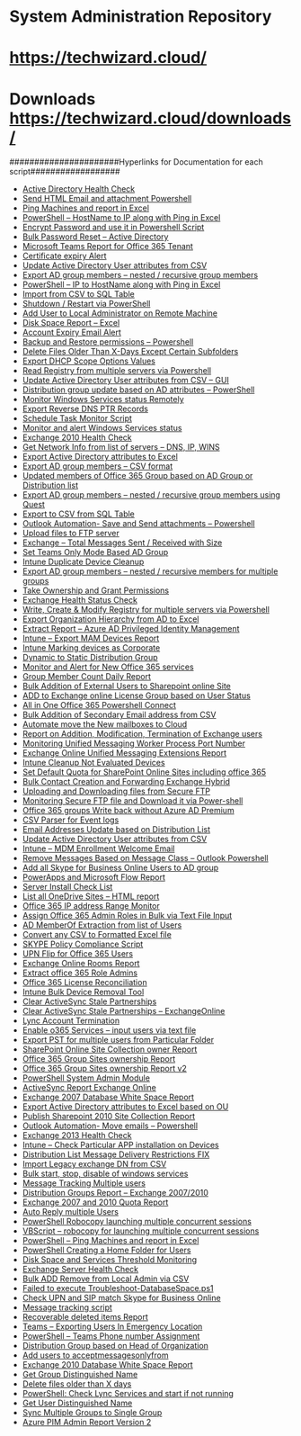 # System Administration Repository

# https://techwizard.cloud/

# Downloads https://techwizard.cloud/downloads/

######################Hyperlinks for Documentation for each script##################
<ul>
<li><a href="https://techwizard.cloud/adhealthcheck/">Active Directory Health Check</a></li>
<li><a href="https://techwizard.cloud/sendhtmlemailandatt/">Send HTML Email and attachment Powershell</a></li>
<li><a href="https://techwizard.cloud/pingmachinesvbs/">Ping Machines and report in Excel</a></li>
<li><a href="https://techwizard.cloud/powershell-hostname-to-ip-along-with-ping-in-excel/">PowerShell &ndash; HostName to IP along with Ping in Excel</a></li>
<li><a href="https://techwizard.cloud/encrypt-password-and-use-it-in-powershell-script/" target="_blank" rel="noopener">Encrypt Password and use it in Powershell Script</a></li>
<li><a href="https://techwizard.cloud/2019/11/26/bulk-password-reset-active-directory/" target="_blank" rel="noopener">Bulk Password Reset &ndash; Active Directory</a></li>
<li><a href="https://techwizard.cloud/2019/04/07/microsoft-teams-report-for-office-365-tenant/" target="_blank" rel="noopener">Microsoft Teams Report for Office 365 Tenant</a></li>
<li><a href="https://techwizard.cloud/certificate-expiry-alert/" target="_blank" rel="noopener">Certificate expiry Alert</a></li>
<li><a href="https://techwizard.cloud/update-active-directory-user-attributes-from-csv/" target="_blank" rel="noopener">Update Active Directory User attributes from CSV</a></li>
<li><a href="https://techwizard.cloud/export-ad-group-members-nested-recursive-group-members/" target="_blank" rel="noopener">Export AD group members &ndash; nested / recursive group members</a></li>
<li><a href="https://techwizard.cloud/powershell-ip-to-hostname-along-with-ping-in-excel/" target="_blank" rel="noopener">PowerShell &ndash; IP to HostName along with Ping in Excel</a></li>
<li><a href="https://techwizard.cloud/import-from-csv-to-sql-table/" target="_blank" rel="noopener">Import from CSV to SQL Table</a></li>
<li><a href="https://techwizard.cloud/shutdown-restart-via-powershell/" target="_blank" rel="noopener">Shutdown / Restart via PowerShell</a></li>
<li><a href="https://techwizard.cloud/add-user-to-local-administrator-on-remote-machine/">Add User to Local Administrator on Remote Machine</a></li>
<li><a href="https://techwizard.cloud/disk-space-report-excel/">Disk Space Report &ndash; Excel</a></li>
<li><a href="https://techwizard.cloud/account-expiry-email-alert/">Account Expiry Email Alert</a></li>
<li><a href="https://techwizard.cloud/backup-and-restore-permissions-powershell/">Backup and Restore permissions &ndash; Powershell</a></li>
<li><a href="https://techwizard.cloud/delete-files-older-than-x-days-except-certain-subfolders/">Delete Files Older Than X-Days Except Certain Subfolders</a></li>
<li><a href="https://techwizard.cloud/export-dhcp-scope-options-value/">Export DHCP Scope Options Values</a></li>
<li><a href="https://techwizard.cloud/read-registry-from-multiple-servers-via-powershell/">Read Registry from multiple servers via Powershell</a></li>
<li><a href="https://techwizard.cloud/update-active-directory-user-attributes-from-csv-gui/">Update Active Directory User attributes from CSV &ndash; GUI</a></li>
<li><a href="https://techwizard.cloud/2020/04/19/distribution-group-update-based-on-ad-attributes-powershell/" target="_blank" rel="noopener">Distribution group update based on AD attributes &ndash; PowerShell</a></li>
<li><a href="https://techwizard.cloud/monitor-windows-services-status-remotely/">Monitor Windows Services status Remotely</a></li>
<li><a href="https://techwizard.cloud/export-reverse-dns-ptr-records/" target="_blank" rel="noopener">Export Reverse DNS PTR Records</a></li>
<li><a href="https://techwizard.cloud/schedule-task-monitor-script/" target="_blank" rel="noopener">Schedule Task Monitor Script</a></li>
<li><a href="https://techwizard.cloud/monitor-and-alert-windows-services-status/" target="_blank" rel="noopener">Monitor and alert Windows Services status</a></li>
<li><a href="https://techwizard.cloud/exchange-2010-health-check/" target="_blank" rel="noopener">Exchange 2010 Health Check</a></li>
<li><a href="https://techwizard.cloud/get-network-info-from-list-of-servers-dns-ip-wins/" target="_blank" rel="noopener">Get Network Info from list of servers &ndash; DNS, IP, WINS</a></li>
<li><a href="https://techwizard.cloud/export-active-directory-attributes-to-excel/" target="_blank" rel="noopener">Export Active Directory attributes to Excel</a></li>
<li><a href="https://techwizard.cloud/export-ad-group-members-csv-format/" target="_blank" rel="noopener">Export AD group members &ndash; CSV format</a></li>
<li><a href="https://techwizard.cloud/2020/05/11/updated-members-of-office-365-group-based-on-ad-group-or-distribution-list/" target="_blank" rel="noopener">Updated members of Office 365 Group based on AD Group or Distribution list</a></li>
<li><a href="https://techwizard.cloud/export-ad-group-members-nested-recursive-group-members-using-quest/" target="_blank" rel="noopener">Export AD group members &ndash; nested / recursive group members using Quest</a></li>
<li><a href="https://techwizard.cloud/export-to-csv-from-sql-table/" target="_blank" rel="noopener">Export to CSV from SQL Table</a></li>
<li><a href="https://techwizard.cloud/outlook-automation-save-and-send-attachments-powershell/" target="_blank" rel="noopener">Outlook Automation- Save and Send attachments &ndash; Powershell</a></li>
<li><a href="https://techwizard.cloud/upload-files-to-ftp-server/" target="_blank" rel="noopener">Upload files to FTP server</a></li>
<li><a href="https://techwizard.cloud/exchange-total-messages-sent-received-with-size/" target="_blank" rel="noopener">Exchange &ndash; Total Messages Sent / Received with Size</a></li>
<li><a href="https://techwizard.cloud/2020/05/21/set-teams-only-mode-based-ad-group/" target="_blank" rel="noopener">Set Teams Only Mode Based AD Group</a></li>
<li><a href="https://techwizard.cloud/2020/05/27/intune-duplicate-device-cleanup/" target="_blank" rel="noopener">Intune Duplicate Device Cleanup</a></li>
<li><a href="https://techwizard.cloud/export-ad-group-members-nested-recursive-members-for-multiple-groups/" target="_blank" rel="noopener">Export AD group members &ndash; nested / recursive members for multiple groups</a></li>
<li><a href="https://techwizard.cloud/take-ownership-and-grant-permissions/" target="_blank" rel="noopener">Take Ownership and Grant Permissions</a></li>
<li><a href="https://techwizard.cloud/exchange-health-status-check/" target="_blank" rel="noopener">Exchange Health Status Check</a></li>
<li><a href="https://techwizard.cloud/write-create-modify-registry-for-multiple-servers-via-powershell/" target="_blank" rel="noopener">Write, Create &amp; Modify Registry for multiple servers via Powershell</a></li>
<li><a href="https://techwizard.cloud/export-organization-hierarchy-from-ad-to-excel/">Export Organization Hierarchy from AD to Excel</a></li>
<li><a href="https://techwizard.cloud/2019/10/17/extract-report-azure-ad-privileged-identity-management-part-2/" target="_blank" rel="noopener">Extract Report &ndash; Azure AD Privileged Identity Management</a></li>
<li><a href="https://techwizard.cloud/2019/10/25/intune-export-mam-devices-report/" target="_blank" rel="noopener">Intune &ndash; Export MAM Devices Report</a></li>
<li><a href="https://techwizard.cloud/2019/09/24/intune-marking-devices-as-corporate/" target="_blank" rel="noopener">Intune Marking devices as Corporate</a></li>
<li><a href="https://techwizard.cloud/2019/08/11/dynamic-to-static-distribution-group/" target="_blank" rel="noopener">Dynamic to Static Distribution Group</a></li>
<li><a href="https://techwizard.cloud/2019/07/28/monitor-and-alert-for-new-office-365-services/" target="_blank" rel="noopener">Monitor and Alert for New Office 365 services</a></li>
<li><a href="https://techwizard.cloud/2019/07/14/group-member-count-daily-report/" target="_blank" rel="noopener">Group Member Count Daily Report</a></li>
<li><a href="https://techwizard.cloud/2019/06/26/bulk-addition-of-external-users-to-sharepoint-online-site/" target="_blank" rel="noopener">Bulk Addition of External Users to Sharepoint online Site</a></li>
<li><a href="https://techwizard.cloud/2019/05/28/add-to-exchange-online-license-group-based-on-user-status/" target="_blank" rel="noopener">ADD to Exchange online License Group based on User Status</a></li>
<li><a href="https://techwizard.cloud/2018/10/25/all-in-one-office-365-powershell-connect-includes-exchange-online-mfa/" target="_blank" rel="noopener">All in One Office 365 Powershell Connect</a></li>
<li><a href="https://techwizard.cloud/bulk-addition-of-secondary-email-address-from-csv/" target="_blank" rel="noopener">Bulk Addition of Secondary Email address from CSV</a></li>
<li><a href="https://techwizard.cloud/2019/10/01/automate-move-the-new-mailboxes-to-the-cloud/" target="_blank" rel="noopener">Automate move the New mailboxes to Cloud</a></li>
<li><a href="https://techwizard.cloud/2018/02/18/report-on-addition-modification-termination-of-exchange-users/" target="_blank" rel="noopener">Report on Addition, Modification, Termination of Exchange users</a></li>
<li><a href="https://techwizard.cloud/2016/06/12/monitoring-unified-messaging-worker-process-port-number/" target="_blank" rel="noopener">Monitoring Unified Messaging Worker Process Port Number</a></li>
<li><a href="https://techwizard.cloud/2018/07/28/exchange-online-unified-messaging-extensions-report/" target="_blank" rel="noopener">Exchange Online Unified Messaging Extensions Report</a></li>
<li><a href="https://techwizard.cloud/2020/06/13/intune-cleanup-not-evaluated-devices/" target="_blank" rel="noopener">Intune Cleanup Not Evaluated Devices</a></li>
<li><a href="https://techwizard.cloud/2018/04/23/set-default-quota-for-sharepoint-online-sites-including-office-365-group-sites/" target="_blank" rel="noopener">Set Default Quota for SharePoint Online Sites including office 365</a></li>
<li><a href="https://techwizard.cloud/2020/01/10/bulk-contact-creation-and-forwarding-exchange-hybrid/" target="_blank" rel="noopener">Bulk Contact Creation and Forwarding Exchange Hybrid</a></li>
<li><a href="https://techwizard.cloud/2015/07/28/uploading-and-downloading-files-from-secure-ftp/" target="_blank" rel="noopener">Uploading and Downloading files from Secure FTP</a></li>
<li><a href="https://techwizard.cloud/2014/11/21/monitoring-secure-ftp-file-uploads/" target="_blank" rel="noopener">Monitoring Secure FTP file and Download it via Power-shell</a></li>
<li><a href="https://techwizard.cloud/2017/01/08/office-365-groups-write-back-without-azure-ad-premium/" target="_blank" rel="noopener">Office 365 groups Write back without Azure AD Premium</a></li>
<li><a href="https://techwizard.cloud/csv-parser-for-event-logs/" target="_blank" rel="noopener">CSV Parser for Event logs</a></li>
<li><a href="https://techwizard.cloud/2019/01/31/email-addresses-update-based-on-distribution-list/" target="_blank" rel="noopener">Email Addresses Update based on Distribution List</a></li>
<li><a href="https://techwizard.cloud/2019/01/31/email-addresses-update-based-on-distribution-list/" target="_blank" rel="noopener">Update Active Directory User attributes from CSV</a></li>
<li><a href="https://techwizard.cloud/2019/12/10/intune-mdm-enrollment-welcome-email/" target="_blank" rel="noopener">Intune &ndash; MDM Enrollment Welcome Email</a></li>
<li><a href="https://techwizard.cloud/2014/11/15/remove-messages-based-on-message-class-outlook-powershell/" target="_blank" rel="noopener">Remove Messages Based on Message Class &ndash; Outlook Powershell</a></li>
<li><a href="https://techwizard.cloud/2019/04/23/add-all-skype-for-business-online-users-to-ad-group/" target="_blank" rel="noopener">Add all Skype for Business Online Users to AD group</a></li>
<li><a href="https://techwizard.cloud/2019/01/12/powerapps-and-microsoft-flow-report/" target="_blank" rel="noopener">PowerApps and Microsoft Flow Report</a></li>
<li><a href="https://techwizard.cloud/2018/11/11/server-install-check-list/" target="_blank" rel="noopener">Server Install Check List</a></li>
<li><a href="https://techwizard.cloud/2018/09/24/list-all-onedrive-sites-html-report/" target="_blank" rel="noopener">List all OneDrive Sites &ndash; HTML report</a></li>
<li><a href="https://techwizard.cloud/2018/11/05/office-365-ip-address-range-monitor/" target="_blank" rel="noopener">Office 365 IP address Range Monitor</a></li>
<li><a href="https://techwizard.cloud/2018/08/12/assign-office-365-admin-roles-in-bulk-via-text-file-input/" target="_blank" rel="noopener">Assign Office 365 Admin Roles in Bulk via Text File Input</a></li>
<li><a href="https://techwizard.cloud/2019/01/05/ad-memberof-extraction-from-list-of-users/" target="_blank" rel="noopener">AD MemberOf Extraction from list of Users</a></li>
<li><a href="https://techwizard.cloud/2018/07/06/convert-any-csv-to-formatted-excel-file/" target="_blank" rel="noopener">Convert any CSV to Formatted Excel file</a></li>
<li><a href="https://techwizard.cloud/2018/10/15/skype-policy-compliance-script/" target="_blank" rel="noopener">SKYPE Policy Compliance Script</a></li>
<li><a href="https://techwizard.cloud/2018/09/03/upn-flip-for-office-365-users/" target="_blank" rel="noopener">UPN Flip for Office 365 Users</a></li>
<li><a href="https://techwizard.cloud/2018/06/19/exchange-online-rooms-report/" target="_blank" rel="noopener">Exchange Online Rooms Report</a></li>
<li><a href="https://techwizard.cloud/2018/06/09/extract-office-365-role-admins/" target="_blank" rel="noopener">Extract office 365 Role Admins</a></li>
<li><a href="https://techwizard.cloud/2018/04/11/office-365-license-reconciliation/" target="_blank" rel="noopener">Office 365 License Reconciliation</a></li>
<li><a href="https://techwizard.cloud/2020/07/09/intune-bulk-device-removal-tool/" target="_blank" rel="noopener">Intune Bulk Device Removal Tool</a></li>
<li><a href="https://techwizard.cloud/2015/01/28/clear-activesync-stale-partnerships/" target="_blank" rel="noopener">Clear ActiveSync Stale Partnerships</a></li>
<li><a href="https://techwizard.cloud/2017/09/28/clear-activesync-stale-partnerships-exchangeonline/" target="_blank" rel="noopener">Clear ActiveSync Stale Partnerships &ndash; ExchangeOnline</a></li>
<li><a href="https://techwizard.cloud/2017/10/08/lync-account-termination/" target="_blank" rel="noopener">Lync Account Termination</a></li>
<li><a href="https://techwizard.cloud/2017/05/28/enable-o365-services-input-users-via-text-file/" target="_blank" rel="noopener">Enable o365 Services &ndash; input users via text file</a></li>
<li><a href="https://techwizard.cloud/2017/04/14/export-pst-for-multiple-users-from-particular-folder/" target="_blank" rel="noopener">Export PST for multiple users from Particular Folder</a></li>
<li><a href="https://techwizard.cloud/2017/11/18/sharepoint-online-site-collection-owner-report/" target="_blank" rel="noopener">SharePoint Online Site Collection owner Report</a></li>
<li><a href="https://techwizard.cloud/2017/12/14/office-365-group-sites-ownership-report/" target="_blank" rel="noopener">Office 365 Group Sites ownership Report</a></li>
<li><a href="https://techwizard.cloud/2018/03/18/office-365-group-sites-ownership-report-v2/" target="_blank" rel="noopener">Office 365 Group Sites ownership Report v2</a></li>
<li><a href="https://techwizard.cloud/2020/07/20/powershell-system-admin-module/" target="_blank" rel="noopener">PowerShell System Admin Module</a></li>
<li><a href="https://techwizard.cloud/2017/08/31/activesync-report-exchange-online/" target="_blank" rel="noopener">ActiveSync Report Exchange Online</a></li>
<li><a href="https://techwizard.cloud/2014/01/30/exchange-2007-database-white-space-report-2/" target="_blank" rel="noopener">Exchange 2007 Database White Space Report</a></li>
<li><a href="https://techwizard.cloud/export-active-directory-attributes-to-excel-based-on-ou/" target="_blank" rel="noopener">Export Active Directory attributes to Excel based on OU</a></li>
<li><a href="https://techwizard.cloud/2013/05/29/publish-site-collection-administrator-report/" target="_blank" rel="noopener">Publish Sharepoint 2010 Site Collection Report</a></li>
<li><a href="https://techwizard.cloud/2014/03/15/outlook-automation-move-emails-powershell/" target="_blank" rel="noopener">Outlook Automation- Move emails &ndash; Powershell</a></li>
<li><a href="https://techwizard.cloud/2015/04/18/exchange-2013-health-check/" target="_blank" rel="noopener">Exchange 2013 Health Check</a></li>
<li><a href="https://techwizard.cloud/2020/08/17/intune-check-particular-app-installation-on-devices/" target="_blank" rel="noopener">Intune &ndash; Check Particular APP installation on Devices</a></li>
<li><a href="https://techwizard.cloud/2015/05/02/couldnt-find-object-while-modifying-message-delivery-restrictions/" target="_blank" rel="noopener">Distribution List Message Delivery Restrictions FIX</a></li>
<li><a href="https://techwizard.cloud/2013/06/11/import-legacy-exchange-dn-from-csv/" target="_blank" rel="noopener">Import Legacy exchange DN from CSV</a></li>
<li><a href="https://techwizard.cloud/2015/11/28/bulk-start-stop-disable-of-windows-services/" target="_blank" rel="noopener">Bulk start, stop, disable of windows services</a></li>
<li><a href="https://techwizard.cloud/2014/08/04/message-tracking-multiple-users/" target="_blank" rel="noopener">Message Tracking Multiple users</a></li>
<li><a href="https://techwizard.cloud/2013/11/06/distribution-groups-report-exchange-20072010/" target="_blank" rel="noopener">Distribution Groups Report &ndash; Exchange 2007/2010</a></li>
<li><a href="https://techwizard.cloud/exchange-2007-and-2010-quota-report/" target="_blank" rel="noopener">Exchange 2007 and 2010 Quota Report</a></li>
<li><a href="https://techwizard.cloud/2017/04/06/auto-reply-multiple-users/" target="_blank" rel="noopener">Auto Reply multiple Users</a></li>
 <li><a href="https://techwizard.cloud/2016/02/22/powershell-robocopy-launching-multiple-concurrent-sessions/" target="_blank" rel="noopener">PowerShell Robocopy launching multiple concurrent sessions</a></li>
<li><a href="https://techwizard.cloud/2011/04/28/robocopy-for-launching-multiple-concurrent-sessions/" target="_blank" rel="noopener">VBScript &ndash; robocopy for launching multiple concurrent sessions</a></li>
<li><a href="https://techwizard.cloud/2016/01/31/powershell-ping-machines-and-report-in-excel/" target="_blank" rel="noopener">PowerShell &ndash; Ping Machines and report in Excel</a></li>
<li><a href="https://techwizard.cloud/2014/10/09/powershell-creating-a-home-folder-for-users/" target="_blank" rel="noopener">PowerShell Creating a Home Folder for Users</a></li>
<li><a href="https://techwizard.cloud/disk-space-and-services-threshold-monitoring/" target="_blank" rel="noopener">Disk Space and Services Threshold Monitoring</a></li>
 <li><a href="https://techwizard.cloud/2020/09/13/exchange-server-health-check/" target="_blank" rel="noopener">Exchange Server Health Check</a></li>
 <li><a href="https://techwizard.cloud/2015/03/05/bulk-add-remove-from-local-admin/" target="_blank" rel="noopener">Bulk ADD Remove from Local Admin via CSV</a></li>
<li><a href="https://techwizard.cloud/2016/01/23/failed-to-execute-troubleshoot-databasespace-ps1/" target="_blank" rel="noopener">Failed to execute Troubleshoot-DatabaseSpace.ps1</a></li>
<li><a href="https://techwizard.cloud/2017/07/23/check-upn-and-sip-match-skype-for-business-online/" target="_blank" rel="noopener">Check UPN and SIP match Skype for Business Online</a></li>
<li><a href="https://techwizard.cloud/message-tracking-script/" target="_blank" rel="noopener">Message tracking script</a></li>
<li><a href="https://techwizard.cloud/2014/12/13/recoverable-deleted-items-report/" target="_blank" rel="noopener">Recoverable deleted items Report</a></li>
 <li><a href="https://techwizard.cloud/2020/11/25/teams-exporting-users-in-emergency-location/" target="_blank" rel="noopener">Teams &ndash; Exporting Users In Emergency Location</a></li>
<li><a href="https://techwizard.cloud/2020/12/21/powershell-teams-phone-number-assignment/" target="_blank" rel="noopener">PowerShell &ndash; Teams Phone number Assignment</a></li>
 <li><a href="https://techwizard.cloud/2021/01/24/distribution-group-based-on-head-of-organization/" target="_blank" rel="noopener">Distribution Group based on Head of Organization</a></li>
 <li><a href="https://github.com/VikasSukhija/Downloads/blob/master/setacceptmessagesonlyfrom.ps1" target="_blank" rel="noopener">Add users to acceptmessagesonlyfrom</a></li>
<li><a href="https://techwizard.cloud/2014/05/09/exchange-2010-database-white-space-report/" target="_blank" rel="noopener">Exchange 2010 Database White Space Report</a></li>
<li><a href="https://github.com/VikasSukhija/Downloads/blob/master/checkgroupDN.ps1" target="_blank" rel="noopener">Get Group Distinguished Name</a></li>
<li><a href="https://techwizard.cloud/2012/04/29/deleting-iis-logs-cas-servers-on-the-basis-of-age/" target="_blank" rel="noopener">Delete files older than X days</a></li>
<li><a href="https://techwizard.cloud/2014/03/28/check-lync-services-and-start-if-not-running/" target="_blank" rel="noopener">PowerShell: Check Lync Services and start if not running</a></li>
<li><a href="https://github.com/VikasSukhija/Downloads/blob/master/chkusrdn.ps1" target="_blank" rel="noopener">Get User Distinguished Name</a></li>
<li><a href="https://techwizard.cloud/2021/02/07/sync-multiple-groups-to-single-group/" target="_blank" rel="noopener">Sync Multiple Groups to Single Group</a></li>
<li><a href="https://techwizard.cloud/2021/03/21/azure-pim-admin-report-version-2/" target="_blank" rel="noopener">Azure PIM Admin Report Version 2</a></li>
</ul>
